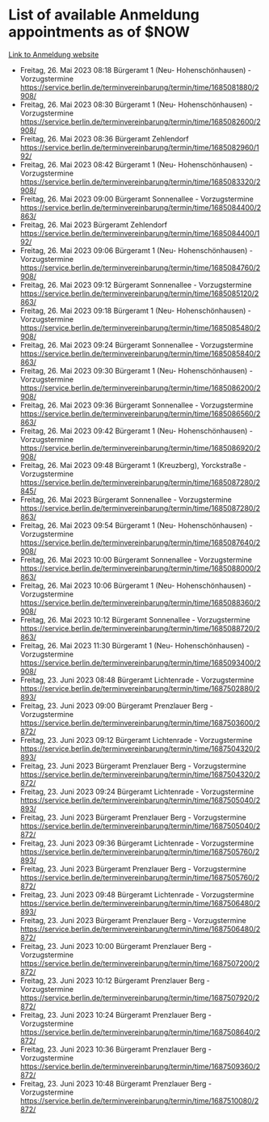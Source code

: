 # List of available Anmeldung appointments as of $NOW
[Link to Anmeldung website](https://service.berlin.de/terminvereinbarung/termin/tag.php?termin=1&anliegen[]=120686&dienstleisterlist=122210,122217,327316,122219,327312,122227,327314,122231,327346,122243,327348,122254,122252,329742,122260,329745,122262,329748,122271,327278,122273,327274,122277,327276,330436,122280,327294,122282,327290,122284,327292,122291,327270,122285,327266,122286,327264,122296,327268,150230,329760,122297,327286,122294,327284,122312,329763,122314,329775,122304,327330,122311,327334,122309,327332,317869,122281,327352,122279,329772,122283,122276,327324,122274,327326,122267,329766,122246,327318,122251,327320,122257,327322,122208,327298,122226,327300&herkunft=http%3A%2F%2Fservice.berlin.de%2Fdienstleistung%2F120686%2F)
- Freitag, 26. Mai 2023 08:18 Bürgeramt 1 (Neu- Hohenschönhausen) - Vorzugstermine https://service.berlin.de/terminvereinbarung/termin/time/1685081880/2908/
- Freitag, 26. Mai 2023 08:30 Bürgeramt 1 (Neu- Hohenschönhausen) - Vorzugstermine https://service.berlin.de/terminvereinbarung/termin/time/1685082600/2908/
- Freitag, 26. Mai 2023 08:36 Bürgeramt Zehlendorf https://service.berlin.de/terminvereinbarung/termin/time/1685082960/192/
- Freitag, 26. Mai 2023 08:42 Bürgeramt 1 (Neu- Hohenschönhausen) - Vorzugstermine https://service.berlin.de/terminvereinbarung/termin/time/1685083320/2908/
- Freitag, 26. Mai 2023 09:00 Bürgeramt Sonnenallee - Vorzugstermine https://service.berlin.de/terminvereinbarung/termin/time/1685084400/2863/
- Freitag, 26. Mai 2023  Bürgeramt Zehlendorf https://service.berlin.de/terminvereinbarung/termin/time/1685084400/192/
- Freitag, 26. Mai 2023 09:06 Bürgeramt 1 (Neu- Hohenschönhausen) - Vorzugstermine https://service.berlin.de/terminvereinbarung/termin/time/1685084760/2908/
- Freitag, 26. Mai 2023 09:12 Bürgeramt Sonnenallee - Vorzugstermine https://service.berlin.de/terminvereinbarung/termin/time/1685085120/2863/
- Freitag, 26. Mai 2023 09:18 Bürgeramt 1 (Neu- Hohenschönhausen) - Vorzugstermine https://service.berlin.de/terminvereinbarung/termin/time/1685085480/2908/
- Freitag, 26. Mai 2023 09:24 Bürgeramt Sonnenallee - Vorzugstermine https://service.berlin.de/terminvereinbarung/termin/time/1685085840/2863/
- Freitag, 26. Mai 2023 09:30 Bürgeramt 1 (Neu- Hohenschönhausen) - Vorzugstermine https://service.berlin.de/terminvereinbarung/termin/time/1685086200/2908/
- Freitag, 26. Mai 2023 09:36 Bürgeramt Sonnenallee - Vorzugstermine https://service.berlin.de/terminvereinbarung/termin/time/1685086560/2863/
- Freitag, 26. Mai 2023 09:42 Bürgeramt 1 (Neu- Hohenschönhausen) - Vorzugstermine https://service.berlin.de/terminvereinbarung/termin/time/1685086920/2908/
- Freitag, 26. Mai 2023 09:48 Bürgeramt 1 (Kreuzberg), Yorckstraße - Vorzugstermine https://service.berlin.de/terminvereinbarung/termin/time/1685087280/2845/
- Freitag, 26. Mai 2023  Bürgeramt Sonnenallee - Vorzugstermine https://service.berlin.de/terminvereinbarung/termin/time/1685087280/2863/
- Freitag, 26. Mai 2023 09:54 Bürgeramt 1 (Neu- Hohenschönhausen) - Vorzugstermine https://service.berlin.de/terminvereinbarung/termin/time/1685087640/2908/
- Freitag, 26. Mai 2023 10:00 Bürgeramt Sonnenallee - Vorzugstermine https://service.berlin.de/terminvereinbarung/termin/time/1685088000/2863/
- Freitag, 26. Mai 2023 10:06 Bürgeramt 1 (Neu- Hohenschönhausen) - Vorzugstermine https://service.berlin.de/terminvereinbarung/termin/time/1685088360/2908/
- Freitag, 26. Mai 2023 10:12 Bürgeramt Sonnenallee - Vorzugstermine https://service.berlin.de/terminvereinbarung/termin/time/1685088720/2863/
- Freitag, 26. Mai 2023 11:30 Bürgeramt 1 (Neu- Hohenschönhausen) - Vorzugstermine https://service.berlin.de/terminvereinbarung/termin/time/1685093400/2908/
- Freitag, 23. Juni 2023 08:48 Bürgeramt Lichtenrade - Vorzugstermine https://service.berlin.de/terminvereinbarung/termin/time/1687502880/2893/
- Freitag, 23. Juni 2023 09:00 Bürgeramt Prenzlauer Berg - Vorzugstermine https://service.berlin.de/terminvereinbarung/termin/time/1687503600/2872/
- Freitag, 23. Juni 2023 09:12 Bürgeramt Lichtenrade - Vorzugstermine https://service.berlin.de/terminvereinbarung/termin/time/1687504320/2893/
- Freitag, 23. Juni 2023  Bürgeramt Prenzlauer Berg - Vorzugstermine https://service.berlin.de/terminvereinbarung/termin/time/1687504320/2872/
- Freitag, 23. Juni 2023 09:24 Bürgeramt Lichtenrade - Vorzugstermine https://service.berlin.de/terminvereinbarung/termin/time/1687505040/2893/
- Freitag, 23. Juni 2023  Bürgeramt Prenzlauer Berg - Vorzugstermine https://service.berlin.de/terminvereinbarung/termin/time/1687505040/2872/
- Freitag, 23. Juni 2023 09:36 Bürgeramt Lichtenrade - Vorzugstermine https://service.berlin.de/terminvereinbarung/termin/time/1687505760/2893/
- Freitag, 23. Juni 2023  Bürgeramt Prenzlauer Berg - Vorzugstermine https://service.berlin.de/terminvereinbarung/termin/time/1687505760/2872/
- Freitag, 23. Juni 2023 09:48 Bürgeramt Lichtenrade - Vorzugstermine https://service.berlin.de/terminvereinbarung/termin/time/1687506480/2893/
- Freitag, 23. Juni 2023  Bürgeramt Prenzlauer Berg - Vorzugstermine https://service.berlin.de/terminvereinbarung/termin/time/1687506480/2872/
- Freitag, 23. Juni 2023 10:00 Bürgeramt Prenzlauer Berg - Vorzugstermine https://service.berlin.de/terminvereinbarung/termin/time/1687507200/2872/
- Freitag, 23. Juni 2023 10:12 Bürgeramt Prenzlauer Berg - Vorzugstermine https://service.berlin.de/terminvereinbarung/termin/time/1687507920/2872/
- Freitag, 23. Juni 2023 10:24 Bürgeramt Prenzlauer Berg - Vorzugstermine https://service.berlin.de/terminvereinbarung/termin/time/1687508640/2872/
- Freitag, 23. Juni 2023 10:36 Bürgeramt Prenzlauer Berg - Vorzugstermine https://service.berlin.de/terminvereinbarung/termin/time/1687509360/2872/
- Freitag, 23. Juni 2023 10:48 Bürgeramt Prenzlauer Berg - Vorzugstermine https://service.berlin.de/terminvereinbarung/termin/time/1687510080/2872/
